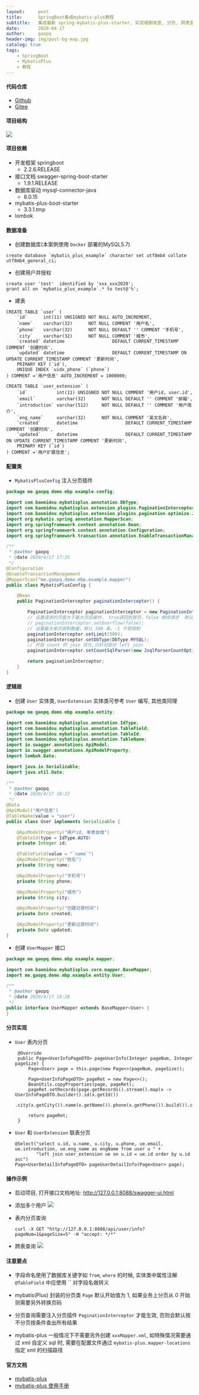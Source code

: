 ```yaml
---
layout:     post
title:      SpringBoot集成mybatis-plus教程
subtitle:   集成最新 spring-mybatis-plus-starter, 实现增删改查, 分页, 跨表查询等功能
date:       2020-04-17
author:     gaopq
header-img: img/post-bg-map.jpg
catalog: true
tags:
    - SpringBoot
    - MybatisPlus
    - 教程
---
```


#### 代码仓库
- [Github](https://docs.oracle.com/javase/tutorial/java/nutsandbolts/switch.html)
- [Gitee](https://www.cnblogs.com/wuyuegb2312/p/11172440.html)

#### 项目结构
![](https://i.loli.net/2020/04/18/4sLMAdnGwSHCjDx.png)

#### 项目依赖
- 开发框架 springboot
  - 2.2.6.RELEASE
- 接口文档 swagger-spring-boot-starter
  - 1.9.1.RELEASE
- 数据库驱动 mysql-connector-java
  - 8.0.15
- mybatis-plus-boot-starter
  - 3.3.1.tmp
- lombok

#### 数据准备
- 创建数据库(本案例使用 `Docker` 部署的MySQL5.7)
```mysql
create database `mybatis_plus_example` character set utf8mb4 collate utf8mb4_general_ci;
```
- 创建用户并授权
```mysql
create user 'test'  identified by 'xxx_xxx2020';
grant all on `mybatis_plus_example`.* to test@'%';
```
- 建表
```mysql
CREATE TABLE `user` (
    `id`      int(11) UNSIGNED NOT NULL AUTO_INCREMENT,
    `name`    varchar(32)      NOT NULL COMMENT '用户名',
    `phone`   varchar(32)      NOT NULL DEFAULT '' COMMENT '手机号',
    `city`    varchar(32)      NOT NULL COMMENT '城市',
    `created` datetime                  DEFAULT CURRENT_TIMESTAMP COMMENT '创建时间',
    `updated` datetime                  DEFAULT CURRENT_TIMESTAMP ON UPDATE CURRENT_TIMESTAMP COMMENT '更新时间',
    PRIMARY KEY (`id`),
    UNIQUE INDEX `uidx_phone` (`phone`)
) COMMENT ='用户信息' AUTO_INCREMENT = 1000000;

CREATE TABLE `user_extension` (
    `id`           int(11) UNSIGNED NOT NULL COMMENT '用户id, user.id',
    `email`        varchar(32)      NOT NULL DEFAULT '' COMMENT '邮箱',
    `introduction` varchar(512)     NOT NULL DEFAULT '' COMMENT '用户简介',
    `eng_name`     varchar(32)      NOT NULL COMMENT '英文名称',
    `created`      datetime                  DEFAULT CURRENT_TIMESTAMP COMMENT '创建时间',
    `updated`      datetime                  DEFAULT CURRENT_TIMESTAMP ON UPDATE CURRENT_TIMESTAMP COMMENT '更新时间',
    PRIMARY KEY (`id`)
) COMMENT ='用户扩展信息';
```

#### 配置类
- `MybatisPlusConfig` 注入分页插件
```java
package me.gaopq.demo.mbp.example.config;

import com.baomidou.mybatisplus.annotation.DbType;
import com.baomidou.mybatisplus.extension.plugins.PaginationInterceptor;
import com.baomidou.mybatisplus.extension.plugins.pagination.optimize.JsqlParserCountOptimize;
import org.mybatis.spring.annotation.MapperScan;
import org.springframework.context.annotation.Bean;
import org.springframework.context.annotation.Configuration;
import org.springframework.transaction.annotation.EnableTransactionManagement;

/**
 * @author gaopq
 * @date 2020/4/17 17:35
 */
@Configuration
@EnableTransactionManagement
@MapperScan("me.gaopq.demo.mbp.example.mapper")
public class MybatisPlusConfig {

    @Bean
    public PaginationInterceptor paginationInterceptor() {

        PaginationInterceptor paginationInterceptor = new PaginationInterceptor();
        // 设置请求的页面大于最大页后操作， true调回到首页，false 继续请求  默认false
        // paginationInterceptor.setOverflow(false);
        // 设置最大单页限制数量，默认 500 条，-1 不受限制
        paginationInterceptor.setLimit(500);
        paginationInterceptor.setDbType(DbType.MYSQL);
        // 开启 count 的 join 优化,只针对部分 left join
        paginationInterceptor.setCountSqlParser(new JsqlParserCountOptimize(true));

        return paginationInterceptor;
    }
}

```

#### 逻辑层
- 创建 `User` 实体类, `UserExtension` 实体类可参考 `User` 编写, 其他类同理
```java
package me.gaopq.demo.mbp.example.entity;

import com.baomidou.mybatisplus.annotation.IdType;
import com.baomidou.mybatisplus.annotation.TableField;
import com.baomidou.mybatisplus.annotation.TableId;
import com.baomidou.mybatisplus.annotation.TableName;
import io.swagger.annotations.ApiModel;
import io.swagger.annotations.ApiModelProperty;
import lombok.Data;

import java.io.Serializable;
import java.util.Date;

/**
 * @author gaopq
 * @date 2020/4/17 18:22
 */
@Data
@ApiModel("用户信息")
@TableName(value = "user")
public class User implements Serializable {

    @ApiModelProperty("用户id, 单表自增")
    @TableId(type = IdType.AUTO)
    private Integer id;

    @TableField(value = "`name`")
    @ApiModelProperty("姓名")
    private String name;

    @ApiModelProperty("手机号")
    private String phone;

    @ApiModelProperty("城市")
    private String city;

    @ApiModelProperty("创建记录时间")
    private Date created;

    @ApiModelProperty("更新记录时间")
    private Date updated;
}

```
- 创建 `UserMapper` 接口
```java
package me.gaopq.demo.mbp.example.mapper;

import com.baomidou.mybatisplus.core.mapper.BaseMapper;
import me.gaopq.demo.mbp.example.entity.User;

/**
 * @author gaopq
 * @date 2020/4/17 18:28
 */
public interface UserMapper extends BaseMapper<User> {
}
```

#### 分页实现
- `User` 表内分页

   ```
    @Override
    public Page<UserInfoPageDTO> pageUserInfo(Integer pageNum, Integer pageSize) {
        Page<User> page = this.page(new Page<>(pageNum, pageSize));

        Page<UserInfoPageDTO> pageRet = new Page<>();
        BeanUtils.copyProperties(page, pageRet);
        pageRet.setRecords(page.getRecords().stream().map(x -> UserInfoPageDTO.builder().id(x.getId())
                .city(x.getCity()).name(x.getName()).phone(x.getPhone()).build()).collect(Collectors.toList()));

        return pageRet;
    } 
   ```

- `User` 和 `UserExtension` 联表分页

    ```
    @Select("select u.id, u.name, u.city, u.phone, ue.email, ue.introduction, ue.eng_name as engName from user u " +
            "left join user_extension ue on u.id = ue.id order by u.id asc")
    Page<UserDetailInfoPageDTO> pageUserDetailInfo(Page<User> page);
    ```

#### 操作示例
- 启动项目, 打开接口文档地址: http://127.0.0.1:8088/swagger-ui.html
- 添加多个用户
![](https://i.loli.net/2020/04/18/KIEc49okMVYt2BA.png)
- 表内分页查询

    ```
    curl -X GET "http://127.0.0.1:8088/api/user/info?pageNum=1&pageSize=5" -H "accept: */*"
    ```
- 跨表查询
![](https://i.loli.net/2020/04/18/k5CYjZl84gc1itq.png)

#### 注意要点
- 字段命名使用了数据库关键字如 `from`, `where` 的时候, 实体类中属性注解 `@TableField` 中应使用 `` 对字段名做转义

- mybatis(Plus) 封装的分页类 `Page` 默认开始值为 1, 如果业务上分页从 0 开始则需要另外转换页码

- 分页查询需要注入分页插件 `PaginationInterceptor` 才能生效, 否则会默认按不分页按条件查出所有结果

- mybatis-plus 一般情况下不需要另外创建 `xxxMapper.xml`, 如特殊情况需要通过 xml 自定义 sql 时, 需要在配置文件通过 `mybatis-plus.mapper-locations` 指定 xml 的扫描路径

####  官方文档
- [mybatis-plus](https://github.com/baomidou/mybatis-plus)
- [mybatis-plus 使用手册](https://mp.baomidou.com/)
